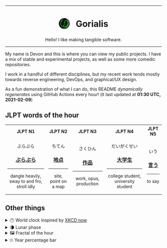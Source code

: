 ***

<h1 align="center">
<sub>
    <img src="readme/resources/avatar.png" height="36">
</sub>
&nbsp;
Gorialis
</h1>
<p align="center">
Hello! I like making tangible software.
</p>

***

My name is Devon and this is where you can view my public projects. I have a mix of stable and experimental projects, as well as some more comedic repositories.

I work in a handful of different disciplines, but my recent work tends mostly towards reverse engineering, DevOps, and graphical/UX design.

As a fun demonstration of what I can do, this README *dynamically regenerates* using GitHub Actions every hour! (it last updated at **01:30 UTC, 2021-02-09**)

<h2>JLPT words of the hour</h2>
<table>
    <tr>
        <th>JLPT N1</th>
        <th>JLPT N2</th>
        <th>JLPT N3</th>
        <th>JLPT N4</th>
        <th>JLPT N5</th>
    </tr>
    <tr>
        <td>
            <p align="center">ぶらぶら</p>
            <h3 align="center"><b><a href="https://jisho.org/search/%E3%81%B6%E3%82%89%E3%81%B6%E3%82%89">ぶらぶら</a></b></h3>
            <hr>
            <p align="center">dangle heavily,<wbr> sway to and fro,<wbr> stroll idly</p>
        </td>
        <td>
            <p align="center">ちてん</p>
            <h3 align="center"><b><a href="https://jisho.org/search/%E5%9C%B0%E7%82%B9">地点</a></b></h3>
            <hr>
            <p align="center">site,<wbr> point on a map</p>
        </td>
        <td>
            <p align="center">さくひん</p>
            <h3 align="center"><b><a href="https://jisho.org/search/%E4%BD%9C%E5%93%81">作品</a></b></h3>
            <hr>
            <p align="center">work,<wbr> opus,<wbr> production</p>
        </td>
        <td>
            <p align="center">だいがくせい</p>
            <h3 align="center"><b><a href="https://jisho.org/search/%E5%A4%A7%E5%AD%A6%E7%94%9F">大学生</a></b></h3>
            <hr>
            <p align="center">college student,<wbr> university student</p>
        </td>
        <td>
            <p align="center">いう</p>
            <h3 align="center"><b><a href="https://jisho.org/search/%E8%A8%80%E3%81%86">言う</a></b></h3>
            <hr>
            <p align="center">to say</p>
        </td>
    </tr>
</table>

<h2>Other things</h2>
<details>
<summary>🕐  World clock inspired by <a href="https://xkcd.com/now">XKCD now</a></summary>

> <img src="generated/now.png" width="512">

</details>
<details>
<summary>🌘 Lunar phase</summary>

The moon is approximately 92.98% through its phase (Waning Crescent).

</details>
<details>
<summary>&#x1f5bc; Fractal of the hour</summary>

> <img src="generated/fractal.png" width="512">

</details>
<details>
<summary>&#x23f2; Year percentage bar</summary>
<pre><code>2021 [██▁▁▁▁▁▁▁▁▁▁▁▁▁▁▁▁▁▁] 10.70%</code></pre>
</details>
